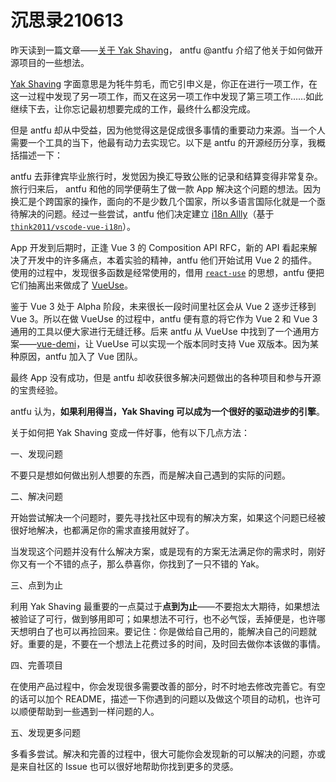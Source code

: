 # 沉思录210613

昨天读到一篇文章——[关于 Yak Shaving](https://antfu.me/posts/about-yak-shaving-zh)， antfu  @antfu 介绍了他关于如何做开源项目的一些想法。

[Yak Shaving](https://americanexpress.io/yak-shaving/) 字面意思是为牦牛剪毛，而它引申义是，你正在进行一项工作，在这一过程中发现了另一项工作，而又在这另一项工作中发现了第三项工作……如此继续下去，让你忘记最初想要完成的工作，最终什么都没完成。

但是 antfu 却从中受益，因为他觉得这是促成很多事情的重要动力来源。当一个人需要一个工具的当下，他最有动力去实现它。以下是 antfu 的开源经历分享，我概括描述一下：

antfu 去菲律宾毕业旅行时，发觉因为换汇导致公账的记录和结算变得非常复杂。旅行归来后， antfu 和他的同学便萌生了做一款 App 解决这个问题的想法。因为换汇是个跨国家的操作，面向的不是少数几个国家，所以多语言国际化就是一个亟待解决的问题。经过一些尝试，antfu 他们决定建立 [i18n Allly](https://github.com/lokalise/i18n-ally)（基于 [`think2011/vscode-vue-i18n`](https://github.com/think2011/vscode-vue-i18n)）。

App 开发到后期时，正逢 Vue 3 的 Composition API RFC，新的 API 看起来解决了开发中的许多痛点，本着实验的精神，antfu 他们开始试用 Vue 2 的插件。使用的过程中，发现很多函数是经常使用的，借用 [`react-use`](https://github.com/streamich/react-use) 的思想，antfu 便把它们抽离出来做成了 [VueUse](https://github.com/vueuse/vueuse)。

鉴于 Vue 3 处于 Alpha 阶段，未来很长一段时间里社区会从 Vue 2 逐步迁移到 Vue 3。所以在做 VueUse 的过程中，antfu 便有意的将它作为 Vue 2 和 Vue 3 通用的工具以便大家进行无缝迁移。后来 antfu 从 VueUse 中找到了一个通用方案——[vue-demi](https://github.com/vueuse/vue-demi)，让 VueUse 可以实现一个版本同时支持 Vue 双版本。因为某种原因，antfu 加入了 Vue 团队。

最终 App 没有成功，但是 antfu 却收获很多解决问题做出的各种项目和参与开源的宝贵经验。

antfu 认为，**如果利用得当，Yak Shaving 可以成为一个很好的驱动进步的引擎**。

关于如何把 Yak Shaving 变成一件好事，他有以下几点方法：

一、发现问题

不要只是想如何做出别人想要的东西，而是解决自己遇到的实际的问题。

二、解决问题

开始尝试解决一个问题时，要先寻找社区中现有的解决方案，如果这个问题已经被很好地解决，也都满足你的需求直接用就好了。

当发现这个问题并没有什么解决方案，或是现有的方案无法满足你的需求时，刚好你又有一个不错的点子，那么恭喜你，你找到了一只不错的 Yak。

三、点到为止

利用 Yak Shaving 最重要的一点莫过于**点到为止**——不要抱太大期待，如果想法被验证了可行，做到够用即可；如果想法不可行，也不必气馁，丢掉便是，也许哪天想明白了也可以再捡回来。要记住：你是做给自己用的，能解决自己的问题就好。重要的是，不要在一个想法上花费过多的时间，及时回去做你本该做的事情。

四、完善项目

在使用产品过程中，你会发现很多需要改善的部分，时不时地去修改完善它。有空的话可以加个 README，描述一下你遇到的问题以及做这个项目的动机，也许可以顺便帮助到一些遇到一样问题的人。

五、发现更多问题

多看多尝试。解决和完善的过程中，很大可能你会发现新的可以解决的问题，亦或是来自社区的 Issue 也可以很好地帮助你找到更多的灵感。
